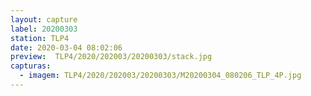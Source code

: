 ```yaml
---
layout: capture
label: 20200303
station: TLP4
date: 2020-03-04 08:02:06
preview:  TLP4/2020/202003/20200303/stack.jpg
capturas:
  - imagem: TLP4/2020/202003/20200303/M20200304_080206_TLP_4P.jpg
---
```

